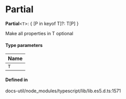 # Partial

 **Partial**<`T`\>: { [P in keyof T]?: T[P] }

Make all properties in T optional

#### Type parameters

| Name |
| :------ |
| `T` | `object` |

#### Defined in

docs-util/node_modules/typescript/lib/lib.es5.d.ts:1571
